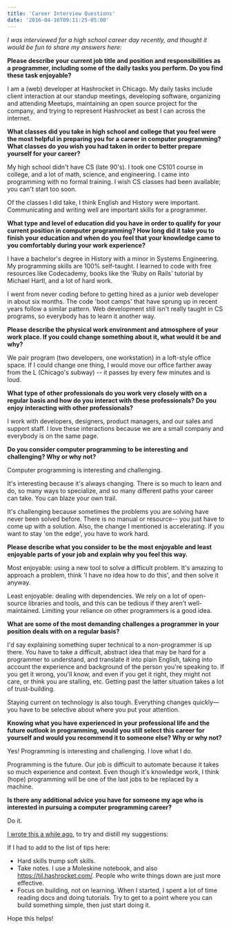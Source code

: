 ```yaml
---
title: 'Career Interview Questions'
date: '2016-04-16T09:11:25-05:00'
---
```


*I was interviewed for a high school career day recently, and thought it would
be fun to share my answers here:*

**Please describe your current job title and position and responsibilities as a
programmer, including some of the daily tasks you perform. Do you find these
task enjoyable?**

I am a (web) developer at Hashrocket in Chicago. My daily tasks include client
interaction at our standup meetings, developing software, organizing and
attending Meetups, maintaining an open source project for the company, and
trying to represent Hashrocket as best I can across the internet.

**What classes did you take in high school and college that you feel were the
most helpful in preparing you for a career in computer programming? What
classes do you wish you had taken in order to better prepare yourself for your
career?**

My high school didn't have CS (late 90's). I took one CS101 course in college,
and a lot of math, science, and engineering. I came into programming with no
formal training. I wish CS classes had been available; you can't start too
soon.

Of the classes I did take, I think English and History were important.
Communicating and writing well are important skills for a programmer.

**What type and level of education did you have in order to qualify for your
current position in computer programming? How long did it take you to finish
your education and when do you feel that your knowledge came to you comfortably
during your work experience?**

I have a bachelor's degree in History with a minor in Systems Engineering. My
programming skills are 100% self-taught. I learned to code with free resources
like Codecademy, books like the 'Ruby on Rails' tutorial by Michael Hartl, and
a lot of hard work.

I went from never coding before to getting hired as a junior web developer in
about six months. The code 'boot camps' that have sprung up in recent years
follow a similar pattern. Web development still isn't really taught in CS
programs, so everybody has to learn it another way.

**Please describe the physical work environment and atmosphere of your work
place. If you could change something about it, what would it be and why?**

We pair program (two developers, one workstation) in a loft-style office space.
If I could change one thing, I would move our office farther away from the L
(Chicago's subway) -- it passes by every few minutes and is loud.

**What type of other professionals do you work very closely with on a regular
basis and how do you interact with these professionals? Do you enjoy
interacting with other professionals?**

I work with developers, designers, product managers, and our sales and support
staff. I love these interactions because we are a small company and everybody
is on the same page.

**Do you consider computer programming to be interesting and challenging? Why
or why not?**

Computer programming is interesting and challenging.

It's interesting because it's always changing. There is so much to learn and
do, so many ways to specialize, and so many different paths your career can
take. You can blaze your own trail.

It's challenging because sometimes the problems you are solving have never been
solved before. There is no manual or resource-- you just have to come up with a
solution. Also, the change I mentioned is accelerating. If you want to stay 'on
the edge', you have to work hard.

**Please describe what you consider to be the most enjoyable and least
enjoyable parts of your job and explain why you feel this way.**

Most enjoyable: using a new tool to solve a difficult problem. It's amazing to
approach a problem, think 'I have no idea how to do this', and then solve it
anyway.

Least enjoyable: dealing with dependencies. We rely on a lot of open-source
libraries and tools, and this can be tedious if they aren't well-maintained.
Limiting your reliance on other programmers is a good idea.

**What are some of the most demanding challenges a programmer in your position
deals with on a regular basis?**

I'd say explaining something super technical to a non-programmer is up there.
You have to take a difficult, abstract idea that may be hard for a programmer
to understand, and translate it into plain English, taking into account the
experience and background of the person you're speaking to. If you get it
wrong, you'll know, and even if you get it right, they might not care, or think
you are stalling, etc. Getting past the latter situation takes a lot of
trust-building.

Staying current on technology is also tough. Everything changes quickly— you
have to be selective about where you put your attention.

**Knowing what you have experienced in your professional life and the future
outlook in programming, would you still select this career for yourself and
would you recommend it to someone else? Why or why not?**

Yes! Programming is interesting and challenging. I love what I do.

Programming is the future. Our job is difficult to automate because it takes so
much experience and context. Even though it's knowledge work, I think (hope)
programming will be one of the last jobs to be replaced by a machine.

**Is there any additional advice you have for someone my age who is interested
in pursuing a computer programming career?**

Do it.

[I wrote this a while ago][wrote], to try and distill my suggestions:

If I had to add to the list of tips here:

- Hard skills trump soft skills.
- Take notes. I use a Moleskine notebook, and also https://til.hashrocket.com/.
  People who write things down are just more effective.
- Focus on building, not on learning. When I started, I spent a lot of time
  reading docs and doing tutorials. Try to get to a point where you can build
  something simple, then just start doing it.

Hope this helps!

[wrote]: /learning-to-program
